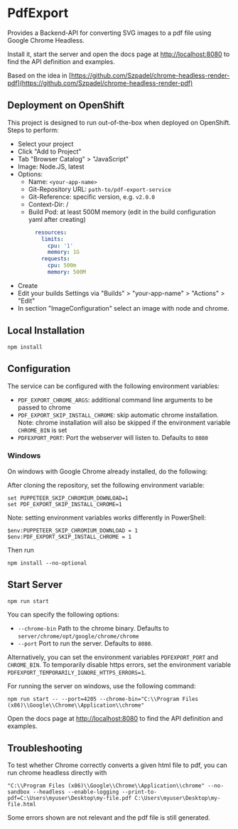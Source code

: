 # PdfExport

Provides a Backend-API for converting SVG images to a pdf file using Google Chrome Headless.

Install it, start the server and open the docs page at [http://localhost:8080](http://localhost:8080) to find the API definition and examples.

Based on the idea in [https://github.com/Szpadel/chrome-headless-render-pdf](https://github.com/Szpadel/chrome-headless-render-pdf)

## Deployment on OpenShift
This project is designed to run out-of-the-box when deployed on OpenShift.
Steps to perform:

* Select your project
* Click "Add to Project"
* Tab "Browser Catalog" > "JavaScript"
* Image: Node.JS, latest
* Options:
    * Name: `<your-app-name>`
    * Git-Repository URL: `path-to/pdf-export-service`
    * Git-Reference: specific version, e.g. `v2.0.0`
    * Context-Dir: /
    * Build Pod: at least 500M memory (edit in the build configuration yaml after creating)
      ```yaml
        resources:
          limits:
            cpu: '1'
            memory: 1G
          requests:
            cpu: 500m
            memory: 500M
      ```
* Create
* Edit your builds Settings via "Builds" > "your-app-name" > "Actions" > "Edit"
* In section "ImageConfiguration" select an image with node and chrome.


## Local Installation
```
npm install
```

## Configuration
The service can be configured with the following environment variables:
* `PDF_EXPORT_CHROME_ARGS`: additional command line arguments to be passed to chrome
* `PDF_EXPORT_SKIP_INSTALL_CHROME`: skip automatic chrome installation. Note: chrome installation will also be skipped
   if the environment variable `CHROME_BIN` is set
* `PDFEXPORT_PORT`: Port the webserver will listen to. Defaults to `8080`


### Windows
On windows with Google Chrome already installed, do the following:

After cloning the repository, set the following environment variable:
```
set PUPPETEER_SKIP_CHROMIUM_DOWNLOAD=1
set PDF_EXPORT_SKIP_INSTALL_CHROME=1
```
Note: setting environment variables works differently in PowerShell:
```
$env:PUPPETEER_SKIP_CHROMIUM_DOWNLOAD = 1
$env:PDF_EXPORT_SKIP_INSTALL_CHROME = 1
```
Then run 
```
npm install --no-optional
```

## Start Server
```
npm run start
```

You can specify the following options:

* `--chrome-bin` Path to the chrome binary. Defaults to `server/chrome/opt/google/chrome/chrome`
* `--port` Port to run the server. Defaults to `8080`.

Alternatively, you can set the environment variables `PDFEXPORT_PORT` and `CHROME_BIN`.
To temporarily disable https errors, set the environment variable `PDFEXPORT_TEMPORARILY_IGNORE_HTTPS_ERRORS=1`.

For running the server on windows, use the following command:

```
npm run start -- --port=4205 --chrome-bin="C:\\Program Files (x86)\\Google\\Chrome\\Application\\chrome"
```

Open the docs page at [http://localhost:8080](http://localhost:8080) to find the API definition and examples.

## Troubleshooting

To test whether Chrome correctly converts a given html file to pdf, you can run chrome headless directly with
```
"C:\\Program Files (x86)\\Google\\Chrome\\Application\\chrome" --no-sandbox --headless --enable-logging --print-to-pdf=C:\Users\myuser\Desktop\my-file.pdf C:\Users\myuser\Desktop\my-file.html
```
Some errors shown are not relevant and the pdf file is still generated.
